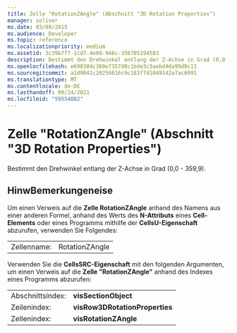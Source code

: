 ```yaml
---
title: Zelle "RotationZAngle" (Abschnitt "3D Rotation Properties")
manager: soliver
ms.date: 03/09/2015
ms.audience: Developer
ms.topic: reference
ms.localizationpriority: medium
ms.assetid: 3c39b7f7-1cd7-4e0d-946c-356705194583
description: Bestimmt den Drehwinkel entlang der Z-Achse in Grad (0,0 - 359,9).
ms.openlocfilehash: e698304c360e7357d8c1bde3c5aebd4da99d0c11
ms.sourcegitcommit: a1d9041c20256616c9c183f7d1049142a7ac6991
ms.translationtype: MT
ms.contentlocale: de-DE
ms.lasthandoff: 09/24/2021
ms.locfileid: "59554082"
---
```

# <a name="rotationzangle-cell-3-d-rotation-properties-section"></a>Zelle "RotationZAngle" (Abschnitt "3D Rotation Properties")

Bestimmt den Drehwinkel entlang der Z-Achse in Grad (0,0 - 359,9).
  
## <a name="remarks"></a>HinwBemerkungeneise

Um einen Verweis auf die **Zelle RotationZAngle** anhand des Namens aus einer anderen Formel, anhand des Werts des **N-Attributs** eines **Cell-Elements** oder eines Programms mithilfe der **CellsU-Eigenschaft** abzurufen, verwenden Sie Folgendes: 
  
|||
|:-----|:-----|
|Zellenname:  <br/> |RotationZAngle  <br/> |
   
Verwenden Sie die **CellsSRC-Eigenschaft** mit den folgenden Argumenten, um einen Verweis auf die **Zelle "RotationZAngle"** anhand des Indexes eines Programms abzurufen: 
  
|||
|:-----|:-----|
|Abschnittsindex:  <br/> |**visSectionObject** <br/> |
|Zeilenindex:  <br/> |**visRow3DRotationProperties** <br/> |
|Zellenindex:  <br/> |**visRotationZAngle** <br/> |
   

